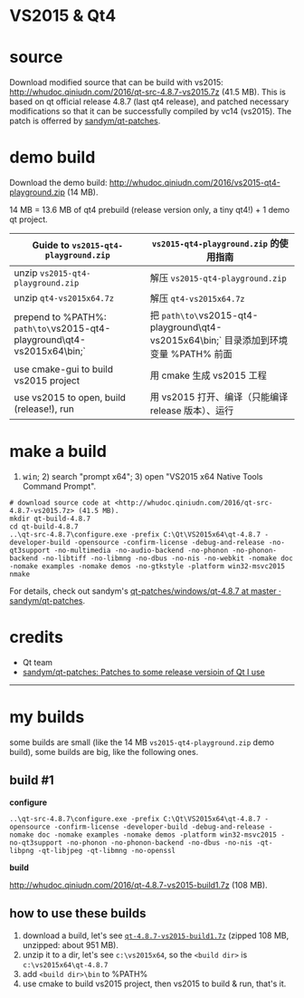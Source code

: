 VS2015 & Qt4
============

# source

Download modified source that can be build with vs2015: <http://whudoc.qiniudn.com/2016/qt-src-4.8.7-vs2015.7z> (41.5 MB).
This is based on qt official release 4.8.7 (last qt4 release), and patched necessary modifications so that it can be
successfully compiled by vc14 (vs2015). The patch is offerred by [sandym/qt-patches](https://github.com/sandym/qt-patches).

# demo build

Download the demo build: <http://whudoc.qiniudn.com/2016/vs2015-qt4-playground.zip> (14 MB).

14 MB = 13.6 MB of qt4 prebuild (release version only, a tiny qt4!) + 1 demo qt project.

Guide to `vs2015-qt4-playground.zip`                                    | `vs2015-qt4-playground.zip` 的使用指南
----------------------------------------------------------------------- | ------------------------------------
unzip `vs2015-qt4-playground.zip`                                       | 解压 `vs2015-qt4-playground.zip`
unzip `qt4-vs2015x64.7z`                                                | 解压 `qt4-vs2015x64.7z`
prepend to %PATH%: `path\to\`vs2015-qt4-playground\qt4-vs2015x64\bin;`  | 把 `path\to\`vs2015-qt4-playground\qt4-vs2015x64\bin;` 目录添加到环境变量 %PATH% 前面
use cmake-gui to build vs2015 project                                   | 用 cmake 生成 vs2015 工程
use vs2015 to open, build (release!), run                               | 用 vs2015 打开、编译（只能编译 release 版本）、运行

# make a build

1) <kbd>win</kbd>; 2) search "prompt x64"; 3) open "VS2015 x64 Native Tools Command Prompt".

```
# download source code at <http://whudoc.qiniudn.com/2016/qt-src-4.8.7-vs2015.7z> (41.5 MB).
mkdir qt-build-4.8.7
cd qt-build-4.8.7
..\qt-src-4.8.7\configure.exe -prefix C:\Qt\VS2015x64\qt-4.8.7 -developer-build -opensource -confirm-license -debug-and-release -no-qt3support -no-multimedia -no-audio-backend -no-phonon -no-phonon-backend -no-libtiff -no-libmng -no-dbus -no-nis -no-webkit -nomake doc -nomake examples -nomake demos -no-gtkstyle -platform win32-msvc2015
nmake
```

For details, check out sandym's [qt-patches/windows/qt-4.8.7 at master · sandym/qt-patches](https://github.com/sandym/qt-patches/tree/master/windows/qt-4.8.7).

# credits

-   Qt team
-   [sandym/qt-patches: Patches to some release versioin of Qt I use](https://github.com/sandym/qt-patches)

---

# my builds

some builds are small (like the 14 MB `vs2015-qt4-playground.zip` demo build), some builds are big, like the following ones.

## build #1

**configure**

```
..\qt-src-4.8.7\configure.exe -prefix C:\Qt\VS2015x64\qt-4.8.7 -opensource -confirm-license -developer-build -debug-and-release -nomake doc -nomake examples -nomake demos -platform win32-msvc2015 -no-qt3support -no-phonon -no-phonon-backend -no-dbus -no-nis -qt-libpng -qt-libjpeg -qt-libmng -no-openssl
```

**build**

<http://whudoc.qiniudn.com/2016/qt-4.8.7-vs2015-build1.7z> (108 MB).

## how to use these builds

1.  download a build, let's see [`qt-4.8.7-vs2015-build1.7z`](http://whudoc.qiniudn.com/2016/qt-4.8.7-vs2015-build1.7z) (zipped 108 MB, unzipped: about 951 MB).
2.  unzip it to a dir, let's see `c:\vs2015x64`, so the `<build dir>` is `c:\vs2015x64\qt-4.8.7`
3.  add `<build dir>\bin` to %PATH%
4.  use cmake to build vs2015 project, then vs2015 to build & run, that's it.
